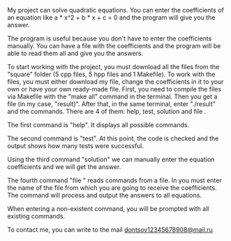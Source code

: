 My project can solve quadratic equations. You can enter the coefficients of an equation like a * x^2 + b * x + c = 0 and the program will give you the answer.

The program is useful because you don't have to enter the coefficients manually. You can have a file with the coefficients and the program will be able to read them all and give you the answers.

To start working with the project, you must download all the files from the "square" folder (5 cpp files, 5 hpp files and 1 Makefile). To work with the files, you must either download my file, change the coefficients in it to your own or have your own ready-made file. First, you need to compile the files via Makefile with the "make all" command in the terminal. Then you get a file (in my case, "result)". After that, in the same terminal, enter "./result" and the commands. There are 4 of them: help, test, solution and file <name>.

The first command is "help". It displays all possible commands.

The second command is "test". At this point, the code is checked and the output shows how many tests were successful.

Using the third command "solution" we can manually enter the equation coefficients and we will get the answer.

The fourth command "file <name>" reads commands from a file. In <name> you must enter the name of the file from which you are going to receive the coefficients. The command will process and output the answers to all equations.

When entering a non-existent command, you will be prompted with all existing commands.

To contact me, you can write to the mail dontsov12345678908@mail.ru
